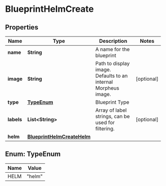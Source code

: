 

# BlueprintHelmCreate

## Properties

Name | Type | Description | Notes
------------ | ------------- | ------------- | -------------
**name** | **String** | A name for the blueprint | 
**image** | **String** | Path to display image. Defaults to an internal Morpheus image. |  [optional]
**type** | [**TypeEnum**](#TypeEnum) | Blueprint Type | 
**labels** | **List&lt;String&gt;** | Array of label strings, can be used for filtering. |  [optional]
**helm** | [**BlueprintHelmCreateHelm**](BlueprintHelmCreateHelm.md) |  | 



## Enum: TypeEnum

Name | Value
---- | -----
HELM | &quot;helm&quot;



